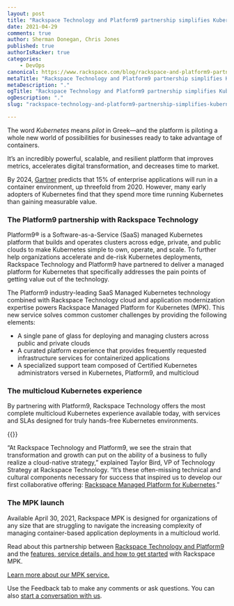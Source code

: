 ```yaml
---
layout: post
title: "Rackspace Technology and Platform9 partnership simplifies Kubernetes adoption"
date: 2021-04-29
comments: true
author: Sherman Donegan, Chris Jones
published: true
authorIsRacker: true
categories:
    - DevOps
canonical: https://www.rackspace.com/blog/rackspace-and-platform9-partnership-simplifies-kubernetes-adoption
metaTitle: "Rackspace Technology and Platform9 partnership simplifies Kubernetes adoption"
metaDescription: "."
ogTitle: "Rackspace Technology and Platform9 partnership simplifies Kubernetes adoption"
ogDescription: "."
slug: "rackspace-technology-and-platform9-partnership-simplifies-kubernetes-adoption"

---
```


The word *Kubernetes* means *pilot* in Greek&mdash;and the platform is piloting
a whole new world of possibilities for businesses ready to take advantage of
containers.

<!--more-->

 It’s an incredibly powerful, scalable, and resilient platform that improves
 metrics, accelerates digital transformation, and decreases time to market.

By 2024, [Gartner](https://www.gartner.com/en/newsroom/press-releases/2020-06-25-gartner-forecasts-strong-revenue-growth-for-global-co) predicts that
15% of enterprise applications will run in a container environment, up threefold
from 2020. However, many early adopters of Kubernetes find that they spend more
time running Kubernetes than gaining measurable value.

### The Platform9 partnership with Rackspace Technology

Platform9&reg; is a Software-as-a-Service (SaaS) managed Kubernetes platform
that builds and operates clusters across edge, private, and public clouds to
make Kubernetes simple to own, operate, and scale. To further help organizations
accelerate and de-risk Kubernetes deployments, Rackspace Technology and Platform9
have partnered to deliver a managed platform for Kubernetes that specifically
addresses the pain points of getting value out of the technology.

The Platform9 industry-leading SaaS Managed Kubernetes technology combined with
Rackspace Technology cloud and application modernization expertise powers
Rackspace Managed Platform for Kubernetes (MPK). This new service solves common
customer challenges by providing the following elements:

- A single pane of glass for deploying and managing clusters across public and
  private clouds
- A curated platform experience that provides frequently requested infrastructure
  services for containerized applications
- A specialized support team composed of Certified Kubernetes administrators
  versed in Kubernetes, Platform9, and multicloud

### The multicloud Kubernetes experience

By partnering with Platform9, Rackspace Technology offers the most complete
multicloud Kubernetes experience available today, with services and SLAs designed
for truly hands-free Kubernetes environments.

{{<img src="Picture1.jpg" title="" alt="">}}

“At Rackspace Technology and Platform9, we see the strain that transformation
and growth can put on the ability of a business to fully realize a cloud-native
strategy,” explained Taylor Bird, VP of Technology Strategy at Rackspace
Technology. “It’s these often-missing technical and cultural components necessary
for success that inspired us to develop our first collaborative offering:
[Rackspace Managed Platform for Kubernetes](https://usc-word-edit.officeapps.live.com/resources/rackspace-managed-platform-kubernetes).”

### The MPK launch

Available April 30, 2021, Rackspace MPK is designed for organizations of any size
that are struggling to navigate the increasing complexity of managing
container-based application deployments in a multicloud world.

Read about this partnership between [Rackspace Technology and Platform9](https://usc-word-edit.officeapps.live.com/newsroom/rackspace-technology-announces-strategic-investment-platform9-and-launches-rackspace)
and the [features, service details, and how to get started](https://usc-word-edit.officeapps.live.com/we/resources/rackspace-managed-platform-kubernetes)
with Rackspace MPK.

<a class="cta purple" id="cta" href="https://www.rackspace.com/cloud/kubernetes">Learn more about our MPK service.</a>

Use the Feedback tab to make any comments or ask questions. You can also [start a conversation with us](https://www.rackspace.com/contact).
